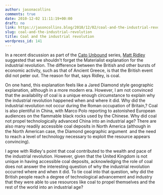 ```yaml
---
author: jasonacollins
comments: true
date: 2010-12-02 11:11:19+00:00
draft: no
link: https://jasoncollins.blog/2010/12/02/coal-and-the-industrial-revolution/
slug: coal-and-the-industrial-revolution
title: Coal and the industrial revolution
wordpress_id: 141
---
```


In a recent discussion as part of the [Cato Unbound](http://www.cato-unbound.org/) series, [Matt Ridley](http://www.cato-unbound.org/2010/10/08/matt-ridley/dont-dismiss-the-materialist-explanation/) suggested that we shouldn't forget the Materialist explanation for the industrial revolution. The difference between the British and other bursts of economic activity, such as that of Ancient Greece, is that the British event did not peter out. The reason for that, says Ridley, is coal.

On one hand, this explanation feels like a Jared Diamond style geographic explanation, although in a more modern era. However, I am not convinced that the availability of coal is a unique enough circumstance to explain why the industrial revolution happened when and where it did. Why did the industrial revolution not occur during the Roman occupation of Britain,? Coal is also plentiful in China, with Marco Polo reporting to astonished European audiences on the flammable black rocks used by the Chinese. Why did coal not propel technologically advanced China into an industrial age? There are  also many readily accessible coal deposits in North America (although in the North American case, the Diamond geographic argument  and the need to reach a level of technology necessary to exploit the resource appears convincing).

I agree with Ridley's point that coal contributed to the wealth and pace of the industrial revolution. However, given that the United Kingdom is not unique in having accessible coal deposits, acknowledging the role of coal  does not answer the interesting question of why the industrial revolution occurred where and when it did. To tie coal into that question, why did the British people reach a degree of technological advancement and industry that they were able to use resources like coal to propel themselves and the rest of the world into an industrial age?
